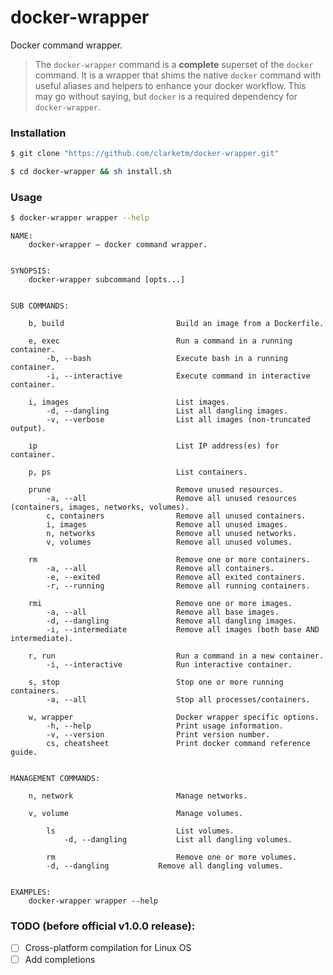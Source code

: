 # docker-wrapper
Docker command wrapper.

> The `docker-wrapper` command is a **complete** superset of the `docker` command. It is a wrapper that shims the native `docker` command with useful aliases and helpers to enhance your docker workflow. This may go without saying, but `docker` is a required dependency for `docker-wrapper`.

### Installation
```bash
$ git clone "https://github.com/clarketm/docker-wrapper.git"

$ cd docker-wrapper && sh install.sh
```

### Usage
```bash
$ docker-wrapper wrapper --help
```

```text
NAME:
	docker-wrapper – docker command wrapper.


SYNOPSIS:
	docker-wrapper subcommand [opts...]


SUB COMMANDS:

	b, build                    	 Build an image from a Dockerfile.

	e, exec                     	 Run a command in a running container.
	    -b, --bash              	 Execute bash in a running container.
	    -i, --interactive       	 Execute command in interactive container.

	i, images                   	 List images.
	    -d, --dangling          	 List all dangling images.
	    -v, --verbose           	 List all images (non-truncated output).

	ip                          	 List IP address(es) for container.

	p, ps                       	 List containers.

  	prune                       	 Remove unused resources.
	    -a, --all               	 Remove all unused resources (containers, images, networks, volumes).
	    c, containers           	 Remove all unused containers.
	    i, images               	 Remove all unused images.
	    n, networks             	 Remove all unused networks.
	    v, volumes              	 Remove all unused volumes.

	rm                          	 Remove one or more containers.
	    -a, --all               	 Remove all containers.
	    -e, --exited            	 Remove all exited containers.
	    -r, --running           	 Remove all running containers.

	rmi                         	 Remove one or more images.
	    -a, --all               	 Remove all base images.
	    -d, --dangling          	 Remove all dangling images.
	    -i, --intermediate      	 Remove all images (both base AND intermediate).

	r, run                      	 Run a command in a new container.
	    -i, --interactive       	 Run interactive container.

	s, stop                     	 Stop one or more running containers.
	    -a, --all               	 Stop all processes/containers.

	w, wrapper                  	 Docker wrapper specific options.
	    -h, --help              	 Print usage information.
	    -v, --version           	 Print version number.
	    cs, cheatsheet          	 Print docker command reference guide.


MANAGEMENT COMMANDS:

	n, network                  	 Manage networks.

	v, volume                   	 Manage volumes.

	    ls                      	 List volumes.
	        -d, --dangling        	 List all dangling volumes.

	    rm                      	 Remove one or more volumes.
		-d, --dangling        	 Remove all dangling volumes.


EXAMPLES:
	docker-wrapper wrapper --help

```

### TODO (before official v1.0.0 release):
- [ ] Cross-platform compilation for Linux OS
- [ ] Add completions
